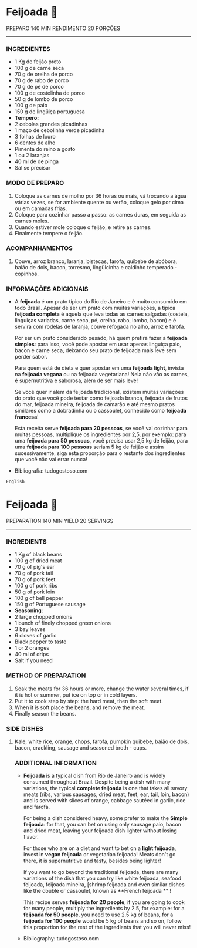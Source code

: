 # Feijoada :small_red_triangle:

PREPARO 140 MIN RENDIMENTO 20 PORÇÕES

---------

### INGREDIENTES

- 1 Kg de feijão preto
- 100 g de carne seca
- 70 g de orelha de porco
- 70 g de rabo de porco
- 70 g de pé de porco
- 100 g de costelinha de porco
- 50 g de lombo de porco
- 100 g de paio
- 150 g de lingüiça portuguesa
- **Tempero:**
- 2 cebolas grandes picadinhas
- 1 maço de cebolinha verde picadinha
- 3 folhas de louro
- 6 dentes de alho
- Pimenta do reino a gosto
- 1 ou 2 laranjas
- 40 ml de de pinga
- Sal se precisar

### MODO DE PREPARO

1. Coloque as carnes de molho por 36 horas ou mais, vá trocando a água várias vezes, se for ambiente quente ou verão, coloque gelo por cima ou em camadas frias.
2. Coloque para cozinhar passo a passo: as carnes duras, em seguida as carnes moles.
3. Quando estiver mole coloque o feijão, e retire as carnes.
4. Finalmente tempere o feijão.

### ACOMPANHAMENTOS

1. Couve, arroz branco, laranja, bistecas, farofa, quibebe de abóbora, baião de dois, bacon, torresmo, lingüicinha e caldinho temperado - copinhos.

### INFORMAÇÕES ADICIONAIS

- A **feijoada** é um prato típico do Rio de Janeiro e é muito consumido em todo Brasil. Apesar de ser um prato com muitas variações, a típica **feijoada completa** é aquela que leva todas as carnes salgadas (costela, linguiças variadas, carne seca, pé, orelha, rabo, lombo, bacon) e é servira com rodelas de laranja, couve refogada no alho, arroz e farofa. 

  Por ser um prato considerado pesado, há quem prefira fazer a **feijoada simples**: para isso, você pode apostar em usar apenas linguiça paio, bacon e carne seca, deixando seu prato de feijoada mais leve sem perder sabor.

  Para quem está de dieta e quer apostar em uma **feijoada light**, invista na **feijoada vegana** ou na feijoada vegetariana! Nela não vão as carnes, é supernutritiva e saborosa, além de ser mais leve! 

  Se você quer ir além da feijoada tradicional, existem muitas variações do prato que você pode testar como feijoada branca, feijoada de frutos do mar, feijoada mineira, feijoada de camarão e até mesmo pratos similares como a dobradinha ou o cassoulet, conhecido como **feijoada francesa**!

  Esta receita serve **feijoada para 20 pessoas**, se você vai cozinhar para muitas pessoas, multiplique os ingredientes por 2,5, por exemplo: para uma **feijoada para 50 pessoas**, você precisa usar 2,5 kg de feijão, para uma **feijoada para 100 pessoas** seriam 5 kg de feijão e assim sucessivamente, siga esta proporção para o restante dos ingredientes que você não vai errar nunca!

- Bibliografia: tudogostoso.com

  

```inglês
English
```

# Feijoada :small_red_triangle:

PREPARATION 140 MIN YIELD 20 SERVINGS

---------

### INGREDIENTS

- 1 Kg of black beans
- 100 g of dried meat
- 70 g of pig's ear
- 70 g of pork tail
- 70 g of pork feet
- 100 g of pork ribs
- 50 g of pork loin
- 100 g of bell pepper
- 150 g of Portuguese sausage
- **Seasoning:**
- 2 large chopped onions
- 1 bunch of finely chopped green onions
- 3 bay leaves
- 6 cloves of garlic
- Black pepper to taste
- 1 or 2 oranges
- 40 ml of drips
- Salt if you need

### METHOD OF PREPARATION

1. Soak the meats for 36 hours or more, change the water several times, if it is hot or summer, put ice on top or in cold layers.
2. Put it to cook step by step: the hard meat, then the soft meat.
3. When it is soft place the beans, and remove the meat.
4. Finally season the beans.

### SIDE DISHES 

1. Kale, white rice, orange, chops, farofa, pumpkin quibebe, baião de dois, bacon, crackling, sausage and seasoned broth - cups.

   ### ADDITIONAL INFORMATION

   - **Feijoada** is a typical dish from Rio de Janeiro and is widely consumed throughout Brazil. Despite being a dish with many variations, the typical **complete feijoada** is one that takes all savory meats (ribs, various sausages, dried meat, feet, ear, tail, loin, bacon) and is served with slices of orange, cabbage sautéed in garlic, rice and farofa. 

     For being a dish considered heavy, some prefer to make the **Simple feijoada**: for that, you can bet on using only sausage paio, bacon and dried meat, leaving your feijoada dish lighter without losing flavor. 

     For those who are on a diet and want to bet on a **light feijoada**, invest in **vegan feijoada** or vegetarian feijoada! Meats don't go there, it is supernutritive and tasty, besides being lighter! 

     If you want to go beyond the traditional feijoada, there are many variations of the dish that you can try like white feijoada, seafood feijoada, feijoada mineira, [shrimp feijoada and even similar dishes like the double or cassoulet, known as  **French feijoada ** ! 

     This recipe serves **feijoada for 20 people**, if you are going to cook for many people, multiply the ingredients by 2.5, for example: for a **feijoada for 50 people**, you need to use 2.5 kg of beans, for a **feijoada for 100 people** would be 5 kg of beans and so on, follow this proportion for the rest of the ingredients that you will never miss!

   - Bibliography: tudogostoso.com